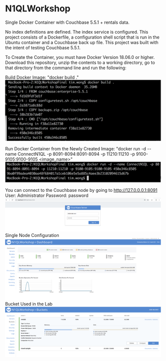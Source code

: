 # N1QLWorkshop
Single Docker Container with Couchbase 5.5.1 + rentals data.  

No index definitions are defined.  The index service is configured. This project consists of a Dockerfile, a configuration shell script that is run in the Ubuntu container and a Couchbase back up file.  This project was built with the intent of testing Couchbase 5.5.1.  

To Create the Container, you must have Docker Version 18.06.0 or higher.  Download this repository, unzip the contents to a working directory, go to that directory from the command line and run the following:

Build Docker Image:
"docker build ."
![alt text](https://github.com/roadgoat/N1QLWorkshop/blob/master/DockerBuild.png)

Run Docker Container from the Newly Created Image:
"docker run -d --name ConnectN1QL -p 8091-8094:8091-8094 -p 11210:11210 -p 9100-9105:9100-9105 <image_name>" 
![alt text](https://github.com/roadgoat/N1QLWorkshop/blob/master/DockerRun.png)

You can connect to the Couchbase node by going to http://127.0.0.0.1:8091  
User: Administrator
Password: password
![alt text](https://github.com/roadgoat/N1QLWorkshop/blob/master/CBLogin.png)
Single Node Configuration
![alt text](https://github.com/roadgoat/N1QLWorkshop/blob/master/Cluster.png)
Bucket Used in the Lab
![alt text](https://github.com/roadgoat/N1QLWorkshop/blob/master/rentals.png)

